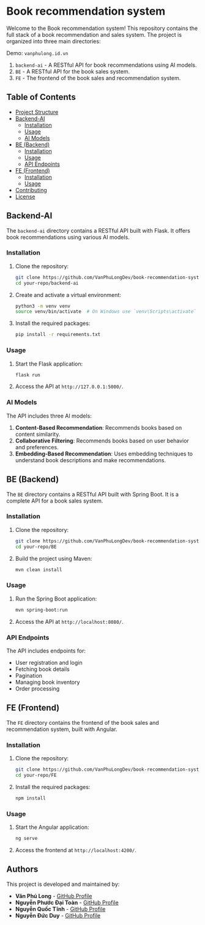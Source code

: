 # Book recommendation system

Welcome to the Book recommendation system! This repository contains the full stack of a book recommendation and sales system. The project is organized into three main directories:

Demo: `vanphulong.id.vn`

1. `backend-ai` - A RESTful API for book recommendations using AI models.
2. `BE` - A RESTful API for the book sales system.
3. `FE` - The frontend of the book sales and recommendation system.


## Table of Contents

- [Project Structure](#project-structure)
- [Backend-AI](#backend-ai)
  - [Installation](#installation)
  - [Usage](#usage)
  - [AI Models](#ai-models)
- [BE (Backend)](#be-backend)
  - [Installation](#installation-1)
  - [Usage](#usage-1)
  - [API Endpoints](#api-endpoints)
- [FE (Frontend)](#fe-frontend)
  - [Installation](#installation-2)
  - [Usage](#usage-2)
- [Contributing](#contributing)
- [License](#license)


## Backend-AI

The `backend-ai` directory contains a RESTful API built with Flask. It offers book recommendations using various AI models.

### Installation

1. Clone the repository:
    ```sh
    git clone https://github.com/VanPhuLongDev/book-recommendation-system.git
    cd your-repo/backend-ai
    ```

2. Create and activate a virtual environment:
    ```sh
    python3 -m venv venv
    source venv/bin/activate  # On Windows use `venv\Scripts\activate`
    ```

3. Install the required packages:
    ```sh
    pip install -r requirements.txt
    ```

### Usage

1. Start the Flask application:
    ```sh
    flask run
    ```

2. Access the API at `http://127.0.0.1:5000/`.

### AI Models

The API includes three AI models:

1. **Content-Based Recommendation**: Recommends books based on content similarity.
2. **Collaborative Filtering**: Recommends books based on user behavior and preferences.
3. **Embedding-Based Recommendation**: Uses embedding techniques to understand book descriptions and make recommendations.

## BE (Backend)

The `BE` directory contains a RESTful API built with Spring Boot. It is a complete API for a book sales system.

### Installation

1. Clone the repository:
    ```sh
    git clone https://github.com/VanPhuLongDev/book-recommendation-system.git
    cd your-repo/BE
    ```

2. Build the project using Maven:
    ```sh
    mvn clean install
    ```

### Usage

1. Run the Spring Boot application:
    ```sh
    mvn spring-boot:run
    ```

2. Access the API at `http://localhost:8080/`.

### API Endpoints

The API includes endpoints for:

- User registration and login
- Fetching book details
- Pagination
- Managing book inventory
- Order processing

## FE (Frontend)

The `FE` directory contains the frontend of the book sales and recommendation system, built with Angular.

### Installation

1. Clone the repository:
    ```sh
    git clone https://github.com/VanPhuLongDev/book-recommendation-system.git
    cd your-repo/FE
    ```

2. Install the required packages:
    ```sh
    npm install
    ```

### Usage

1. Start the Angular application:
    ```sh
    ng serve
    ```

2. Access the frontend at `http://localhost:4200/`.

## Authors

This project is developed and maintained by:

- **Văn Phú Long** - [GitHub Profile](https://github.com/VanPhuLongDev)
- **Nguyễn Phước Đại Toàn** - [GitHub Profile](https://github.com/NguyenPhuocDaiToan)
- **Nguyễn Quốc Tĩnh** - [GitHub Profile](https://github.com/tinh2406)
- **Nguyễn Đức Duy** - [GitHub Profile](https://github.com/DuyNguyen347)
